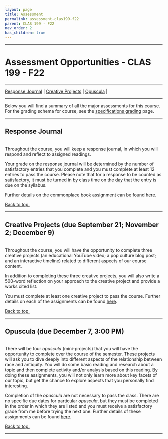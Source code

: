 ```yaml
---
layout: page
title: Assessment
permalink: assessment-clas199-f22
parent: CLAS 199 - F22
nav_order: 2
has_children: true
---
```

***

# Assessment Opportunities - CLAS 199 - F22

***

[Response Journal](#response-journal) \| [Creative Projects](#creative-projects) \| [Opuscula](#opuscula) \|
***

Below you will find a summary of all the major assessments for this course. For the grading schema for course, see the [specifications grading](https://dominicmachado.github.io/specification-grading-latn399-s22) page.

***

## Response Journal
&nbsp;  
Throughout the course, you will keep a response journal, in which you will respond and reflect to assigned readings.

Your grade on the response journal will be determined by the number of satisfactory entries that you complete and you must complete at least 12 entries to pass the course. Please note that for a response to be counted as satisfactory, it must be turned in by class time on the day that the entry is due on the syllabus.

Further details on the commonplace book assignment can be found [here](https://dominicmachado.github.io/response-journal-clas199-f22).

[Back to top.](#top)

***

## Creative Projects (due September 21; November 2; December 9)
&nbsp;  
Throughout the course, you will have the opportunity to complete three creative projects (an educational YouTube video; a pop culture blog post; and an interactive timeline) related to different aspects of our course content.

In addition to completing these three creative projects, you will also write a 500-word reflection on your approach to the creative project and provide a works cited list.

You must complete at least one creative project to pass the course. Further details on each of the assignments can be found [here](https://dominicmachado.github.io/creative-projects-clas199-f22).

[Back to top.](#top)

***

## Opuscula (due December 7, 3:00 PM)
&nbsp;  
There will be four *opuscula* (mini-projects) that you will have the opportunity to complete over the course of the semester. These projects will ask you to dive deeply into different aspects of the relationship between race and antiquity. You will do some basic reading and research about a topic and then complete activity and/or analysis based on this reading. By doing these assignments, you will not only learn more about key facets of our topic, but get the chance to explore aspects that you personally find interesting.

Completion of the *opuscula* are not necessary to pass the class. There are no specific due dates for particular *opuscula*, but they must be completed in the order in which they are listed and you must receive a satisfactory grade from me before trying the next one. Further details of these assignments can be found [here](https://dominicmachado.github.io/opuscula-clas199-f22).

[Back to top.](#top)

***
